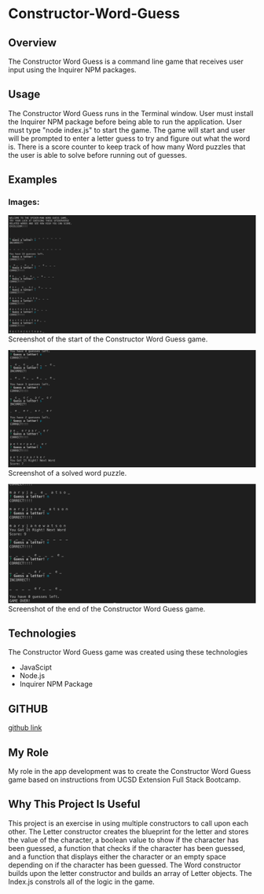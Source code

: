 # Constructor-Word-Guess

## Overview
The Constructor Word Guess is a command line game that receives user input using the Inquirer NPM packages.

## Usage
The Constructor Word Guess runs in the Terminal window. User must install the Inquirer NPM package before being able to run the application. User must type "node index.js" to start the game. The game will start and user will be prompted to enter a letter guess to try and figure out what the word is. There is a score counter to keep track of how many Word puzzles that the user is able to solve before running out of guesses.

## Examples
### Images:
![alt text](assets/images/word-guess-00.png "screenshot-00")
Screenshot of the start of the Constructor Word Guess game.

![alt text](assets/images/word-guess-01.png "screenshot-01")
Screenshot of a solved word puzzle.

![alt text](assets/images/word-guess-02.png "screenshot-02")
Screenshot of the end of the Constructor Word Guess game.

## Technologies
The Constructor Word Guess game was created using these technologies
* JavaScipt
* Node.js
* Inquirer NPM Package

## GITHUB
[github link](https://github.com/saronnhong/Constructor-Word-Guess)

## My Role
My role in the app development was to create the Constructor Word Guess game based on instructions from UCSD Extension Full Stack Bootcamp. 

## Why This Project Is Useful
This project is an exercise in using multiple constructors to call upon each other. The Letter constructor creates the blueprint for the letter and stores the value of the character, a boolean value to show if the character has been guessed, a function that checks if the character has been guessed, and a function that displays either the character or an empty space depending on if the character has been guessed. The Word constructor builds upon the letter constructor and builds an array of Letter objects. The Index.js constrols all of the logic in the game.  